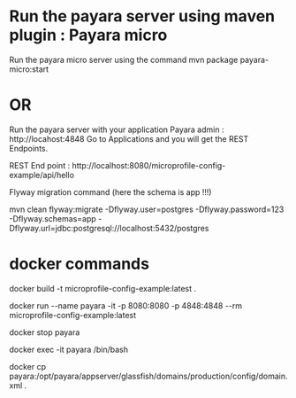 # Run the payara server using maven plugin : Payara micro
Run the payara micro server using the command mvn package payara-micro:start

# OR

Run the payara server with your application
Payara admin : http://locahost:4848
Go to Applications and you will get the REST Endpoints.

REST End point : http://localhost:8080/microprofile-config-example/api/hello

Flyway migration command (here the schema is app !!!)

mvn clean flyway:migrate -Dflyway.user=postgres -Dflyway.password=123 -Dflyway.schemas=app -Dflyway.url=jdbc:postgresql://localhost:5432/postgres

# docker commands 

docker build -t microprofile-config-example:latest .

docker run --name payara -it -p 8080:8080 -p 4848:4848  --rm microprofile-config-example:latest

docker stop payara

docker exec -it payara /bin/bash

docker cp payara:/opt/payara/appserver/glassfish/domains/production/config/domain.xml .   